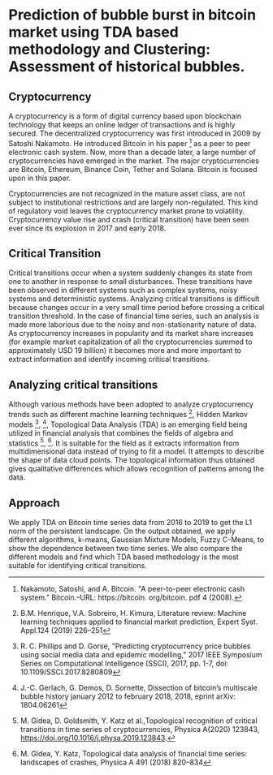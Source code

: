 # Prediction of bubble burst in bitcoin market using TDA based methodology and Clustering: Assessment of historical bubbles.

## Cryptocurrency
A cryptocurrency is a form of digital currency based upon blockchain technology that keeps an online ledger of transactions and is highly secured. The decentralized cryptocurrency was first introduced in 2009 by Satoshi Nakamoto. He introduced Bitcoin in his paper [^1] as a peer to peer electronic cash system. Now, more than a decade later, a large number of cryptocurrencies have emerged in the market. The major cryptocurrencies are Bitcoin, Ethereum, Binance Coin, Tether and Solana. Bitcoin is focused upon in this paper.

Cryptocurrencies are not recognized in the mature asset class, are not subject to institutional restrictions and are largely non-regulated. This kind of regulatory void leaves the cryptocurrency market prone to volatility. Cryptocurrency value rise and crash (critical transition) have been seen ever since its explosion in 2017 and early 2018. 

## Critical Transition
Critical transitions occur when a system suddenly changes its state from one to another in response to small disturbances. These transitions have been observed in different systems such as complex systems, noisy systems and deterministic systems.  Analyzing critical transitions is difficult because changes occur in a very small time period before crossing a critical transition threshold. In the case of financial time series, such an analysis is made more laborious due to the noisy and non-stationarity nature of data. As cryptocurrency increases in popularity and its market share increases (for example market capitalization of all the cryptocurrencies summed to approximately USD 19 billion) it becomes more and more important to extract information and identify incoming critical transitions.
 
## Analyzing critical transitions
Although various methods have been adopted to analyze cryptocurrency trends such as different machine learning techniques [^2], Hidden Markov models [^3], [^4], Topological Data Analysis (TDA) is an emerging field being utilized in financial analysis that combines the fields of algebra and statistics [^5], [^6].
It is suitable for the field as it extracts information from multidimensional data instead of trying to fit a model. It attempts to describe the shape of data cloud points. The topological information thus obtained gives qualitative differences which allows recognition of patterns among the data.

## Approach
We apply TDA on Bitcoin time series data from 2016 to 2019 to get the L1 norm of the persistent landscape. On the output obtained, we apply different algorithms, k-means, Gaussian Mixture Models, Fuzzy C-Means, to show the dependence between two time series. We also compare the different models and find which TDA based methodology is the most suitable for identifying critical transitions.



[^1]: Nakamoto, Satoshi, and A. Bitcoin. "A peer-to-peer electronic cash system." Bitcoin.–URL: https://bitcoin. org/bitcoin. pdf 4 (2008).
[^2]: B.M. Henrique, V.A. Sobreiro, H. Kimura, Literature review: Machine learning techniques applied to financial market prediction, Expert Syst. Appl.124 (2019) 226–251
[^3]:  R. C. Phillips and D. Gorse, "Predicting cryptocurrency price bubbles using social media data and epidemic modelling," 2017 IEEE Symposium Series on Computational Intelligence (SSCI), 2017, pp. 1-7, doi: 10.1109/SSCI.2017.8280809
[^4]: J.-C. Gerlach, G. Demos, D. Sornette, Dissection of bitcoin’s multiscale bubble history january 2012 to february 2018, 2018, eprint arXiv: 1804.06261
[^5]: M. Gidea, D. Goldsmith, Y. Katz et al.,Topological recognition of critical transitions in time series of cryptocurrencies, Physica A(2020) 123843, https://doi.org/10.1016/j.physa.2019.123843.
[^6]: M. Gidea, Y. Katz, Topological data analysis of financial time series: landscapes of crashes, Physica A 491 (2018) 820–834

